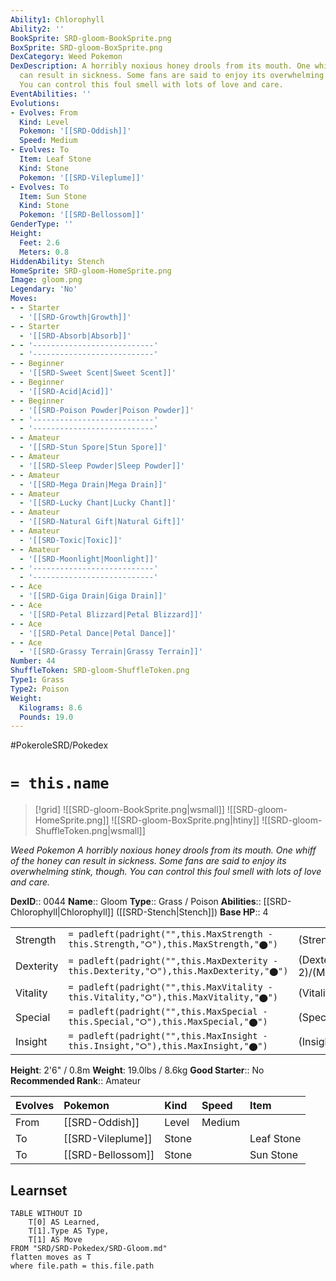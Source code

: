 ```yaml
---
Ability1: Chlorophyll
Ability2: ''
BookSprite: SRD-gloom-BookSprite.png
BoxSprite: SRD-gloom-BoxSprite.png
DexCategory: Weed Pokemon
DexDescription: A horribly noxious honey drools from its mouth. One whiff of the honey
  can result in sickness. Some fans are said to enjoy its overwhelming stink, though.
  You can control this foul smell with lots of love and care.
EventAbilities: ''
Evolutions:
- Evolves: From
  Kind: Level
  Pokemon: '[[SRD-Oddish]]'
  Speed: Medium
- Evolves: To
  Item: Leaf Stone
  Kind: Stone
  Pokemon: '[[SRD-Vileplume]]'
- Evolves: To
  Item: Sun Stone
  Kind: Stone
  Pokemon: '[[SRD-Bellossom]]'
GenderType: ''
Height:
  Feet: 2.6
  Meters: 0.8
HiddenAbility: Stench
HomeSprite: SRD-gloom-HomeSprite.png
Image: gloom.png
Legendary: 'No'
Moves:
- - Starter
  - '[[SRD-Growth|Growth]]'
- - Starter
  - '[[SRD-Absorb|Absorb]]'
- - '---------------------------'
  - '---------------------------'
- - Beginner
  - '[[SRD-Sweet Scent|Sweet Scent]]'
- - Beginner
  - '[[SRD-Acid|Acid]]'
- - Beginner
  - '[[SRD-Poison Powder|Poison Powder]]'
- - '---------------------------'
  - '---------------------------'
- - Amateur
  - '[[SRD-Stun Spore|Stun Spore]]'
- - Amateur
  - '[[SRD-Sleep Powder|Sleep Powder]]'
- - Amateur
  - '[[SRD-Mega Drain|Mega Drain]]'
- - Amateur
  - '[[SRD-Lucky Chant|Lucky Chant]]'
- - Amateur
  - '[[SRD-Natural Gift|Natural Gift]]'
- - Amateur
  - '[[SRD-Toxic|Toxic]]'
- - Amateur
  - '[[SRD-Moonlight|Moonlight]]'
- - '---------------------------'
  - '---------------------------'
- - Ace
  - '[[SRD-Giga Drain|Giga Drain]]'
- - Ace
  - '[[SRD-Petal Blizzard|Petal Blizzard]]'
- - Ace
  - '[[SRD-Petal Dance|Petal Dance]]'
- - Ace
  - '[[SRD-Grassy Terrain|Grassy Terrain]]'
Number: 44
ShuffleToken: SRD-gloom-ShuffleToken.png
Type1: Grass
Type2: Poison
Weight:
  Kilograms: 8.6
  Pounds: 19.0
---
```


#PokeroleSRD/Pokedex

# `= this.name`

> [!grid]
> ![[SRD-gloom-BookSprite.png|wsmall]]
> ![[SRD-gloom-HomeSprite.png]]
> ![[SRD-gloom-BoxSprite.png|htiny]]
> ![[SRD-gloom-ShuffleToken.png|wsmall]]


*Weed Pokemon*
*A horribly noxious honey drools from its mouth. One whiff of the honey can result in sickness. Some fans are said to enjoy its overwhelming stink, though. You can control this foul smell with lots of love and care.*

**DexID**:: 0044
**Name**:: Gloom
**Type**:: Grass / Poison
**Abilities**:: [[SRD-Chlorophyll|Chlorophyll]] ([[SRD-Stench|Stench]])
**Base HP**:: 4

|           |                                                                                        |                                          |
| --------- | -------------------------------------------------------------------------------------- | ---------------------------------------- |
| Strength  | `= padleft(padright("",this.MaxStrength - this.Strength,"⭘"),this.MaxStrength,"⬤")`    | (Strength::2)/(MaxStrength::4)   |
| Dexterity | `= padleft(padright("",this.MaxDexterity - this.Dexterity,"⭘"),this.MaxDexterity,"⬤")` | (Dexterity:: 2)/(MaxDexterity::3) |
| Vitality  | `= padleft(padright("",this.MaxVitality - this.Vitality,"⭘"),this.MaxVitality,"⬤")`    | (Vitality::2)/(MaxVitality::5)   |
| Special   | `= padleft(padright("",this.MaxSpecial - this.Special,"⭘"),this.MaxSpecial,"⬤")`       | (Special::2)/(MaxSpecial::5)     |
| Insight   | `= padleft(padright("",this.MaxInsight - this.Insight,"⭘"),this.MaxInsight,"⬤")`       | (Insight::2)/(MaxInsight::5)     |

**Height**: 2'6" / 0.8m
**Weight**: 19.0lbs / 8.6kg
**Good Starter**:: No
**Recommended Rank**:: Amateur

| Evolves   | Pokemon           | Kind   | Speed   | Item       |
|:----------|:------------------|:-------|:--------|:-----------|
| From      | [[SRD-Oddish]]    | Level  | Medium  |            |
| To        | [[SRD-Vileplume]] | Stone  |         | Leaf Stone |
| To        | [[SRD-Bellossom]] | Stone  |         | Sun Stone  |

## Learnset

```dataview
TABLE WITHOUT ID
    T[0] AS Learned,
    T[1].Type AS Type,
    T[1] AS Move
FROM "SRD/SRD-Pokedex/SRD-Gloom.md"
flatten moves as T
where file.path = this.file.path
```
